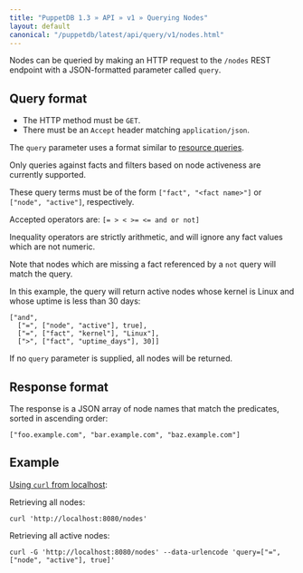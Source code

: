 ```yaml
---
title: "PuppetDB 1.3 » API » v1 » Querying Nodes"
layout: default
canonical: "/puppetdb/latest/api/query/v1/nodes.html"
---
```


[resource]: ./resources.html
[curl]: ../curl.html#using-curl-from-localhost-non-sslhttp

Nodes can be queried by making an HTTP request to the `/nodes` REST
endpoint with a JSON-formatted parameter called `query`.

## Query format

* The HTTP method must be `GET`.
* There must be an `Accept` header matching `application/json`.

The `query` parameter uses a format similar to [resource queries][resource].

Only queries against facts and filters based on node activeness are currently
supported.

These query terms must be of the form `["fact", "<fact name>"]` or `["node", "active"]`,
respectively.

Accepted operators are: `[= > < >= <= and or not]`

Inequality operators are strictly arithmetic, and will ignore any fact values
which are not numeric.

Note that nodes which are missing a fact referenced by a `not` query will match
the query.

In this example, the query will return active nodes whose kernel is Linux and whose uptime is less
than 30 days:

    ["and",
      ["=", ["node", "active"], true],
      ["=", ["fact", "kernel"], "Linux"],
      [">", ["fact", "uptime_days"], 30]]

If no `query` parameter is supplied, all nodes will be returned.

## Response format

The response is a JSON array of node names that match the predicates, sorted
in ascending order:

`["foo.example.com", "bar.example.com", "baz.example.com"]`

## Example

[Using `curl` from localhost][curl]:

Retrieving all nodes:

    curl 'http://localhost:8080/nodes'

Retrieving all active nodes:

    curl -G 'http://localhost:8080/nodes' --data-urlencode 'query=["=", ["node", "active"], true]'

